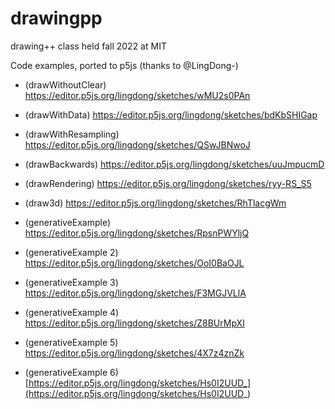 # drawingpp
drawing++ class held fall 2022 at MIT

Code examples, ported to p5js (thanks to @LingDong-)

- (drawWithoutClear) https://editor.p5js.org/lingdong/sketches/wMU2s0PAn
- (drawWithData) https://editor.p5js.org/lingdong/sketches/bdKbSHIGap
- (drawWithResampling) https://editor.p5js.org/lingdong/sketches/QSwJBNwoJ
- (drawBackwards) https://editor.p5js.org/lingdong/sketches/uuJmpucmD
- (drawRendering) https://editor.p5js.org/lingdong/sketches/ryy-RS_S5
- (draw3d) https://editor.p5js.org/lingdong/sketches/RhTlacgWm

- (generativeExample) https://editor.p5js.org/lingdong/sketches/RpsnPWYljQ
- (generativeExample 2) https://editor.p5js.org/lingdong/sketches/OoI0BaOJL
- (generativeExample 3) https://editor.p5js.org/lingdong/sketches/F3MGJVLlA
- (generativeExample 4) https://editor.p5js.org/lingdong/sketches/Z8BUrMpXI
- (generativeExample 5) https://editor.p5js.org/lingdong/sketches/4X7z4znZk
- (generativeExample 6) [https://editor.p5js.org/lingdong/sketches/Hs0I2UUD_](https://editor.p5js.org/lingdong/sketches/Hs0I2UUD_)
